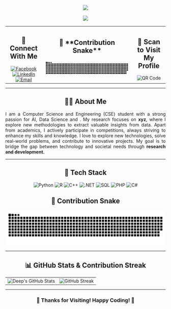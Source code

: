 <div align="center">
<!-- Typing Animation at the Top -->
<p align="center">
  <img src="https://readme-typing-svg.herokuapp.com?size=24&duration=1&color=FF0000&center=true&vCenter=true&multiline=true&width=500&height=50&lines=Welcome+to+My+GitHub!" />
</p>
<!-- Another Typing Animation Below -->
<p align="center">
  <img src="https://readme-typing-svg.herokuapp.com?size=24&duration=1000&color=00FF00&center=true&vCenter=true&multiline=true&width=800&height=50&lines=Hi+👋,+I'm+Sudeep+Mondal+Deep!;" />
</p>
  
<table width="100%">
  <!-- Left Side: Connect With Me -->
  <tr>
    <td align="center">
      <h2>🤝 Connect With Me</h2>
      <a href="https://www.facebook.com/sudeepmondaldeep/)">
        <img src="https://img.shields.io/badge/-Facebook-0077B5?style=flat&logo=Facebook&logoColor=white" alt="Facebook">
      </a>
      <br>
      <a href="https://www.linkedin.com/in/smdeep/">
        <img src="https://img.shields.io/badge/-LinkedIn-0077B5?style=flat&logo=linkedin&logoColor=white" alt="LinkedIn">
      </a>
      <br>
      <a href="mailto:smdeep137@gmail.com">
        <img src="https://img.shields.io/badge/-Email-D14836?style=flat&logo=gmail&logoColor=white" alt="Email">
      </a>
    </td>
  <!-- Centered Contribution Snake -->
  <td align="center" colspan="1">
    <h2>🐍 **Contribution Snake**</h2>
    <img src="https://github.com/sudeepmondal/sudeepmondal/blob/main/github-contribution-grid-snake-dark.svg" alt="Contribution Snake">
  </td>
  <!-- Right Side: Scan to Visit My Profile -->
  <td align="center">
    <h2>📱 Scan to Visit My Profile</h2>
    <img src="https://api.qrserver.com/v1/create-qr-code/?size=150x150&data=https://github.com/sudeepmondal" alt="QR Code" width="150">
  </td>
  </tr>
</table>

---

## 🧑‍💻 **About Me**  

  <p align="justify">
I am a Computer Science and Engineering (CSE) student with a strong passion for AI, Data Science and . My research focuses on <b>xyz</b>, where I explore new methodologies to extract valuable insights from data. Apart from academics, I actively participate in competitions, always striving to enhance my skills and knowledge. I love to explore new technologies, solve real-world problems, and contribute to innovative projects. My goal is to bridge the gap between technology and societal needs through <b>research and development.</b>  
  </p>

---

## 🚀 **Tech Stack**  

![Python](https://img.shields.io/badge/-Python-3776AB?style=flat&logo=python&logoColor=white)  ![R](https://img.shields.io/badge/-R-276DC3?style=flat&logo=r&logoColor=white) ![C++](https://img.shields.io/badge/-C++-00599C?style=flat&logo=c%2B%2B&logoColor=white)  ![.NET](https://img.shields.io/badge/-.NET-5C2D91?style=flat&logo=dotnet&logoColor=white)  ![SQL](https://img.shields.io/badge/-SQL-4479A1?style=flat&logo=mysql&logoColor=white)  ![PHP](https://img.shields.io/badge/-PHP-777BB4?style=flat&logo=php&logoColor=white)   ![C#](https://img.shields.io/badge/-C%23-239120?style=flat&logo=c-sharp&logoColor=white)  

## 🐍 **Contribution Snake**  
![Contribution Snake](https://github.com/sudeepmondal/sudeepmondal/blob/main/github-contribution-grid-snake-dark.svg)

---

## 📊 **GitHub Stats & Contribution Streak**  

<div align="center">
  <table>
    <tr>
      <td><img src="https://github-readme-stats.vercel.app/api?username=sudeepmondal&show_icons=true&theme=radical" alt="Deep's GitHub Stats"></td>
      <td><img src="https://streak-stats.demolab.com/?user=sudeepmondal&theme=radical" alt="GitHub Streak"></td>
    </tr>
  </table>
</div>

---

### 🎉 **Thanks for Visiting! Happy Coding! 🚀**
